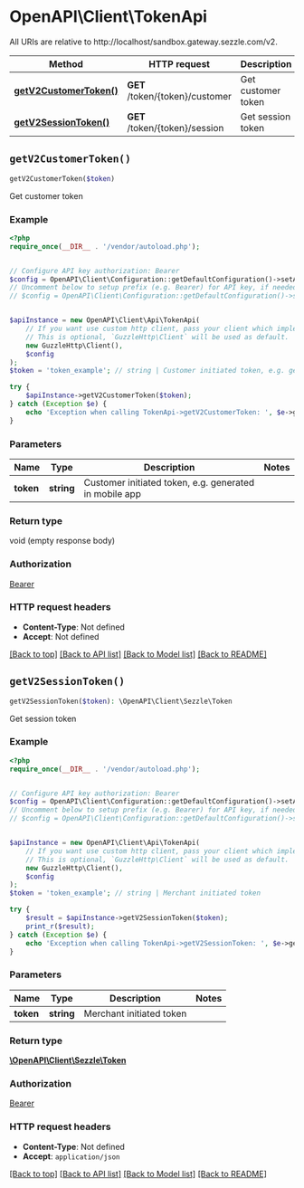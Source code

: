 # OpenAPI\Client\TokenApi

All URIs are relative to http://localhost/sandbox.gateway.sezzle.com/v2.

Method | HTTP request | Description
------------- | ------------- | -------------
[**getV2CustomerToken()**](TokenApi.md#getV2CustomerToken) | **GET** /token/{token}/customer | Get customer token
[**getV2SessionToken()**](TokenApi.md#getV2SessionToken) | **GET** /token/{token}/session | Get session token


## `getV2CustomerToken()`

```php
getV2CustomerToken($token)
```

Get customer token

### Example

```php
<?php
require_once(__DIR__ . '/vendor/autoload.php');


// Configure API key authorization: Bearer
$config = OpenAPI\Client\Configuration::getDefaultConfiguration()->setApiKey('Authorization', 'YOUR_API_KEY');
// Uncomment below to setup prefix (e.g. Bearer) for API key, if needed
// $config = OpenAPI\Client\Configuration::getDefaultConfiguration()->setApiKeyPrefix('Authorization', 'Bearer');


$apiInstance = new OpenAPI\Client\Api\TokenApi(
    // If you want use custom http client, pass your client which implements `GuzzleHttp\ClientInterface`.
    // This is optional, `GuzzleHttp\Client` will be used as default.
    new GuzzleHttp\Client(),
    $config
);
$token = 'token_example'; // string | Customer initiated token, e.g. generated in mobile app

try {
    $apiInstance->getV2CustomerToken($token);
} catch (Exception $e) {
    echo 'Exception when calling TokenApi->getV2CustomerToken: ', $e->getMessage(), PHP_EOL;
}
```

### Parameters

Name | Type | Description  | Notes
------------- | ------------- | ------------- | -------------
 **token** | **string**| Customer initiated token, e.g. generated in mobile app |

### Return type

void (empty response body)

### Authorization

[Bearer](../../README.md#Bearer)

### HTTP request headers

- **Content-Type**: Not defined
- **Accept**: Not defined

[[Back to top]](#) [[Back to API list]](../../README.md#endpoints)
[[Back to Model list]](../../README.md#models)
[[Back to README]](../../README.md)

## `getV2SessionToken()`

```php
getV2SessionToken($token): \OpenAPI\Client\Sezzle\Token
```

Get session token

### Example

```php
<?php
require_once(__DIR__ . '/vendor/autoload.php');


// Configure API key authorization: Bearer
$config = OpenAPI\Client\Configuration::getDefaultConfiguration()->setApiKey('Authorization', 'YOUR_API_KEY');
// Uncomment below to setup prefix (e.g. Bearer) for API key, if needed
// $config = OpenAPI\Client\Configuration::getDefaultConfiguration()->setApiKeyPrefix('Authorization', 'Bearer');


$apiInstance = new OpenAPI\Client\Api\TokenApi(
    // If you want use custom http client, pass your client which implements `GuzzleHttp\ClientInterface`.
    // This is optional, `GuzzleHttp\Client` will be used as default.
    new GuzzleHttp\Client(),
    $config
);
$token = 'token_example'; // string | Merchant initiated token

try {
    $result = $apiInstance->getV2SessionToken($token);
    print_r($result);
} catch (Exception $e) {
    echo 'Exception when calling TokenApi->getV2SessionToken: ', $e->getMessage(), PHP_EOL;
}
```

### Parameters

Name | Type | Description  | Notes
------------- | ------------- | ------------- | -------------
 **token** | **string**| Merchant initiated token |

### Return type

[**\OpenAPI\Client\Sezzle\Token**](../Model/Token.md)

### Authorization

[Bearer](../../README.md#Bearer)

### HTTP request headers

- **Content-Type**: Not defined
- **Accept**: `application/json`

[[Back to top]](#) [[Back to API list]](../../README.md#endpoints)
[[Back to Model list]](../../README.md#models)
[[Back to README]](../../README.md)

